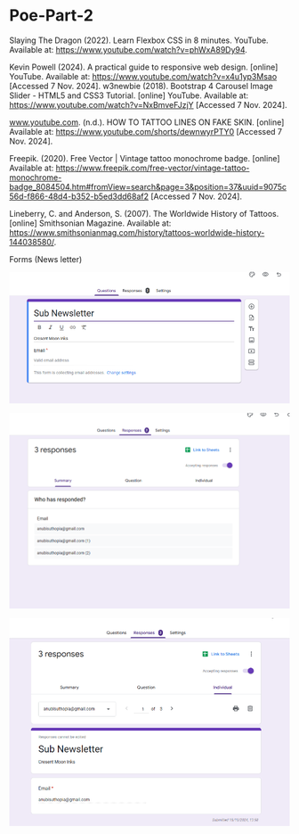 # Poe-Part-2
Slaying The Dragon (2022). Learn Flexbox CSS in 8 minutes. YouTube. Available at: https://www.youtube.com/watch?v=phWxA89Dy94.

‌Kevin Powell (2024). A practical guide to responsive web design. [online] YouTube. Available at: https://www.youtube.com/watch?v=x4u1yp3Msao [Accessed 7 Nov. 2024].
w3newbie (2018). Bootstrap 4 Carousel Image Slider - HTML5 and CSS3 Tutorial. [online] YouTube. Available at: https://www.youtube.com/watch?v=NxBmveFJzjY [Accessed 7 Nov. 2024].

‌www.youtube.com. (n.d.). HOW TO TATTOO LINES ON FAKE SKIN. [online] Available at: https://www.youtube.com/shorts/dewnwyrPTY0 [Accessed 7 Nov. 2024].

‌Freepik. (2020). Free Vector | Vintage tattoo monochrome badge. [online] Available at: https://www.freepik.com/free-vector/vintage-tattoo-monochrome-badge_8084504.htm#fromView=search&page=3&position=37&uuid=9075c56d-f866-48d4-b352-b5ed3dd68af2 [Accessed 7 Nov. 2024].

Lineberry, C. and Anderson, S. (2007). The Worldwide History of Tattoos. [online] Smithsonian Magazine. Available at: https://www.smithsonianmag.com/history/tattoos-worldwide-history-144038580/.

Forms (News letter)

‌![alt text](<Screenshot 2024-11-07 232144.png>)

![alt text](<Screenshot 2024-11-07 232247.png>)

![alt text](<Screenshot 2024-11-07 232349.png>)